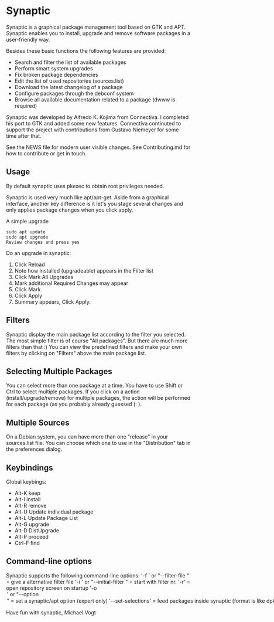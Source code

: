 Synaptic
========

Synaptic is a graphical package management tool based on GTK and APT.
Synaptic enables you to install, upgrade and remove software packages in
a user-friendly way.

Besides these basic functions the following features are provided:
 * Search and filter the list of available packages
 * Perform smart system upgrades
 * Fix broken package dependencies
 * Edit the list of used repositories (sources.list)
 * Download the latest changelog of a package
 * Configure packages through the debconf system
 * Browse all available documentation related to a package (dwww is required)

Synaptic was developed by Alfredo K. Kojima from Connectiva. I completed his port to GTK and added some new features. Connectiva continuted to support the project with contributions from Gustavo Niemeyer for some time after that.

See the NEWS file for modern user visible changes.
See Contributing.md for how to contribute or get in touch.

Usage
---------
By default synaptic uses pkexec to obtain root privileges needed.

Synaptic is used very much like apt/apt-get. Aside from a graphical interface, another key difference is it let's you stage several changes and only applies package changes when you click apply.

A simple upgrade
```
sudo apt update
sudo apt upgrade
Review changes and press yes
```

Do an upgrade in synaptic:
 1. Click Reload
 2. Note how Installed (upgradeable) appears in the Filter list
 3. Click Mark All Upgrades
 4. Mark additional Required Changes may appear
 5. Click Mark
 6. Click Apply
 7. Summary appears, Click Apply.

Filters
--------
Synaptic display the main package list according to the filter you selected. The most simple filter is of course "All packages". But there are much more filters than that :) You can view the predefined filters and make your own filters by clicking on "Filters" above the main package list.

Selecting Multiple Packages
----------------------------
You can select more than one package at a time. You have to use Shift or Ctrl to select multiple packages. If you click on a action (install/upgrade/remove) for multiple packages, the action will be performed for each package (as you probably already guessed (: ).

Multiple Sources
----------------
On a Debian system, you can have more than one "release" in your sources.list file. You can choose which one to use in the "Distribution" tab in the preferences dialog.

Keybindings
------------
Global keybings:
* Alt-K  keep
* Alt-I  install
* Alt-R  remove
* Alt-U  Update individual package
* Alt-L  Update Package List
* Alt-G  upgrade
* Alt-D  DistUpgrade
* Alt-P  proceed
* Ctrl-F find

Command-line options
---------------------
Synaptic supports the following command-line options:
 '-f <filename>' or "--filter-file <filename>" = give a alternative filter file
 '-i <int>' or "--initial-filter <int>" = start with filter nr. <int>
 '-r' = open repository screen on startup
 '-o <option>' or "--option <option>" = set a synaptic/apt option (expert only)
 '--set-selections' = feed packages inside synaptic (format is like
                      dpkg --get-selections)
 '--non-interactive' = non-interactive mode (this will also prevent saving 
                       of configuration options)

Have fun with synaptic,
 Michael Vogt
